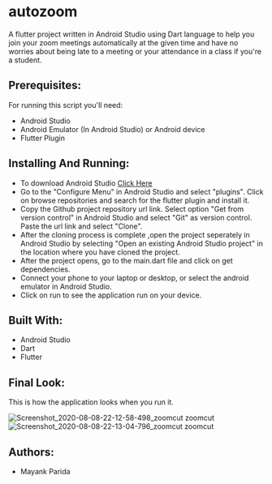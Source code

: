 # autozoom
A flutter project written in Android Studio using Dart language to help you join your zoom meetings automatically at the given time and have no worries about being late to a meeting or your attendance in a class if you're a student.

## Prerequisites:
For running this script you'll need:
* Android Studio
* Android Emulator (In Android Studio) or Android device
* Flutter Plugin

## Installing And Running:
* To download Android Studio [Click Here](https://developer.android.com/studio)
* Go to the "Configure Menu" in Android Studio and select "plugins". Click on browse repositories and search for the flutter plugin and install it.
* Copy the Github project repository url link. Select option "Get from version control" in Android Studio and select "Git" as version control. Paste the url link and select "Clone".
* After the cloning process is complete ,open the project seperately in Android Studio by selecting "Open an existing Android Studio project" in the location where you have cloned the project.
* After the project opens, go to the main.dart file and click on get dependencies.
* Connect your phone to your laptop or desktop, or select the android emulator in Android Studio.
* Click on run to see the application run on your device.

## Built With:
* Android Studio
* Dart 
* Flutter

## Final Look:
This is how the application looks when you run it.

![Screenshot_2020-08-08-22-12-58-498_zoomcut zoomcut](https://user-images.githubusercontent.com/68542629/89715644-aa2b4000-d9c4-11ea-8cb6-22be8e611600.jpg) ![Screenshot_2020-08-08-22-13-04-796_zoomcut zoomcut](https://user-images.githubusercontent.com/68542629/89715632-9a136080-d9c4-11ea-83c1-f3c3c112f78f.jpg)

## Authors:
* Mayank Parida
